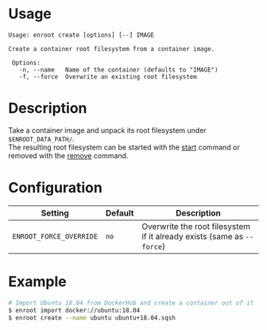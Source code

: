 # Usage

```
Usage: enroot create [options] [--] IMAGE

Create a container root filesystem from a container image.

 Options:
   -n, --name   Name of the container (defaults to "IMAGE")
   -f, --force  Overwrite an existing root filesystem
   ```
   
# Description

Take a container image and unpack its root filesystem under `$ENROOT_DATA_PATH/`.  
The resulting root filesystem can be started with the [start](start.md) command or removed with the [remove](remove.md) command.

# Configuration

| Setting | Default | Description |
| ------ | ------ | ------ |
| `ENROOT_FORCE_OVERRIDE` | `no` | Overwrite the root filesystem if it already exists (same as `--force`) |

# Example

```sh
# Import Ubuntu 18.04 from DockerHub and create a container out of it
$ enroot import docker://ubuntu:18.04
$ enroot create --name ubuntu ubuntu+18.04.sqsh
```
